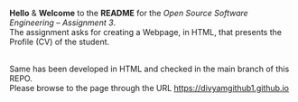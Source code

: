 **Hello** & **Welcome** to the **README** for the _Open Source Software Engineering – Assignment 3_.<br/>
The assignment asks for creating a Webpage, in HTML, that presents the Profile (CV) of the student.<br/><br/>

Same has been developed in HTML and checked in the main branch of this REPO.<br/>
Please browse to the page through the URL https://divyamgithub1.github.io

<!--
**DivyamGitHub1/DivyamGitHub1** is a ✨ _special_ ✨ repository because its `README.md` (this file) appears on your GitHub profile.

Here are some ideas to get you started:

- 🔭 I’m currently working on ...
- 🌱 I’m currently learning ...
- 👯 I’m looking to collaborate on ...
- 🤔 I’m looking for help with ...
- 💬 Ask me about ...
- 📫 How to reach me: ...
- 😄 Pronouns: ...
- ⚡ Fun fact: ...
-->
